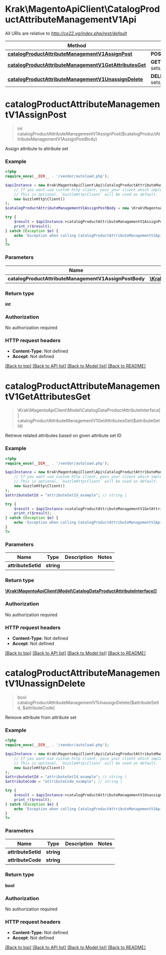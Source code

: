 # Krak\MagentoApiClient\CatalogProductAttributeManagementV1Api

All URIs are relative to *http://ce22.vg/index.php/rest/default*

Method | HTTP request | Description
------------- | ------------- | -------------
[**catalogProductAttributeManagementV1AssignPost**](CatalogProductAttributeManagementV1Api.md#catalogProductAttributeManagementV1AssignPost) | **POST** /V1/products/attribute-sets/attributes | 
[**catalogProductAttributeManagementV1GetAttributesGet**](CatalogProductAttributeManagementV1Api.md#catalogProductAttributeManagementV1GetAttributesGet) | **GET** /V1/products/attribute-sets/{attributeSetId}/attributes | 
[**catalogProductAttributeManagementV1UnassignDelete**](CatalogProductAttributeManagementV1Api.md#catalogProductAttributeManagementV1UnassignDelete) | **DELETE** /V1/products/attribute-sets/{attributeSetId}/attributes/{attributeCode} | 


# **catalogProductAttributeManagementV1AssignPost**
> int catalogProductAttributeManagementV1AssignPost($catalogProductAttributeManagementV1AssignPostBody)



Assign attribute to attribute set

### Example
```php
<?php
require_once(__DIR__ . '/vendor/autoload.php');

$apiInstance = new Krak\MagentoApiClient\Api\CatalogProductAttributeManagementV1Api(
    // If you want use custom http client, pass your client which implements `GuzzleHttp\ClientInterface`.
    // This is optional, `GuzzleHttp\Client` will be used as default.
    new GuzzleHttp\Client()
);
$catalogProductAttributeManagementV1AssignPostBody = new \Krak\MagentoApiClient\Model\CatalogProductAttributeManagementV1AssignPostBody(); // \Krak\MagentoApiClient\Model\CatalogProductAttributeManagementV1AssignPostBody | 

try {
    $result = $apiInstance->catalogProductAttributeManagementV1AssignPost($catalogProductAttributeManagementV1AssignPostBody);
    print_r($result);
} catch (Exception $e) {
    echo 'Exception when calling CatalogProductAttributeManagementV1Api->catalogProductAttributeManagementV1AssignPost: ', $e->getMessage(), PHP_EOL;
}
?>
```

### Parameters

Name | Type | Description  | Notes
------------- | ------------- | ------------- | -------------
 **catalogProductAttributeManagementV1AssignPostBody** | [**\Krak\MagentoApiClient\Model\CatalogProductAttributeManagementV1AssignPostBody**](../Model/CatalogProductAttributeManagementV1AssignPostBody.md)|  | [optional]

### Return type

**int**

### Authorization

No authorization required

### HTTP request headers

 - **Content-Type**: Not defined
 - **Accept**: Not defined

[[Back to top]](#) [[Back to API list]](../../README.md#documentation-for-api-endpoints) [[Back to Model list]](../../README.md#documentation-for-models) [[Back to README]](../../README.md)

# **catalogProductAttributeManagementV1GetAttributesGet**
> \Krak\MagentoApiClient\Model\CatalogDataProductAttributeInterface[] catalogProductAttributeManagementV1GetAttributesGet($attributeSetId)



Retrieve related attributes based on given attribute set ID

### Example
```php
<?php
require_once(__DIR__ . '/vendor/autoload.php');

$apiInstance = new Krak\MagentoApiClient\Api\CatalogProductAttributeManagementV1Api(
    // If you want use custom http client, pass your client which implements `GuzzleHttp\ClientInterface`.
    // This is optional, `GuzzleHttp\Client` will be used as default.
    new GuzzleHttp\Client()
);
$attributeSetId = "attributeSetId_example"; // string | 

try {
    $result = $apiInstance->catalogProductAttributeManagementV1GetAttributesGet($attributeSetId);
    print_r($result);
} catch (Exception $e) {
    echo 'Exception when calling CatalogProductAttributeManagementV1Api->catalogProductAttributeManagementV1GetAttributesGet: ', $e->getMessage(), PHP_EOL;
}
?>
```

### Parameters

Name | Type | Description  | Notes
------------- | ------------- | ------------- | -------------
 **attributeSetId** | **string**|  |

### Return type

[**\Krak\MagentoApiClient\Model\CatalogDataProductAttributeInterface[]**](../Model/CatalogDataProductAttributeInterface.md)

### Authorization

No authorization required

### HTTP request headers

 - **Content-Type**: Not defined
 - **Accept**: Not defined

[[Back to top]](#) [[Back to API list]](../../README.md#documentation-for-api-endpoints) [[Back to Model list]](../../README.md#documentation-for-models) [[Back to README]](../../README.md)

# **catalogProductAttributeManagementV1UnassignDelete**
> bool catalogProductAttributeManagementV1UnassignDelete($attributeSetId, $attributeCode)



Remove attribute from attribute set

### Example
```php
<?php
require_once(__DIR__ . '/vendor/autoload.php');

$apiInstance = new Krak\MagentoApiClient\Api\CatalogProductAttributeManagementV1Api(
    // If you want use custom http client, pass your client which implements `GuzzleHttp\ClientInterface`.
    // This is optional, `GuzzleHttp\Client` will be used as default.
    new GuzzleHttp\Client()
);
$attributeSetId = "attributeSetId_example"; // string | 
$attributeCode = "attributeCode_example"; // string | 

try {
    $result = $apiInstance->catalogProductAttributeManagementV1UnassignDelete($attributeSetId, $attributeCode);
    print_r($result);
} catch (Exception $e) {
    echo 'Exception when calling CatalogProductAttributeManagementV1Api->catalogProductAttributeManagementV1UnassignDelete: ', $e->getMessage(), PHP_EOL;
}
?>
```

### Parameters

Name | Type | Description  | Notes
------------- | ------------- | ------------- | -------------
 **attributeSetId** | **string**|  |
 **attributeCode** | **string**|  |

### Return type

**bool**

### Authorization

No authorization required

### HTTP request headers

 - **Content-Type**: Not defined
 - **Accept**: Not defined

[[Back to top]](#) [[Back to API list]](../../README.md#documentation-for-api-endpoints) [[Back to Model list]](../../README.md#documentation-for-models) [[Back to README]](../../README.md)

